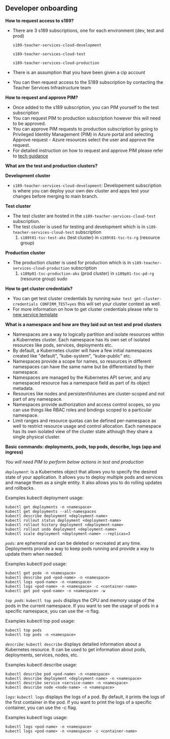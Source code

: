 ## Developer onboarding

**How to request access to s189?**


- There are 3 s189 subscriptions, one for each environment (dev, test and prod)

  `s189-teacher-services-cloud-development`

  `s189-teacher-services-cloud-test`

  `s189-teacher-services-cloud-production`

- There is an assumption that you have been given a cip account
- You can then request access to the S189 subscription by contacting the Teacher Services Infrastructure team

**How to request and approve PIM?**
- Once added to the s189 subscription, you can PIM yourself to the test subscription
- You can request PIM to production subscription however this will need to be approved.
- You can approve PIM requests to production subscription by going to Privileged Identity Management (PIM) in Azure portal and selecting Approve request - Azure resources select the user and approve the request.
- For detailed instruction on how to request and approve PIM please refer to [tech guidance](https://technical-guidance.education.gov.uk/infrastructure/hosting/azure-cip/#onboarding-users)


**What are the test and production clusters?**

**Development cluster**

- `s189-teacher-services-cloud-development`: Developement subscription is where you can deploy your own dev cluster and apps test your changes before merging to main branch.

**Test cluster**
- The test cluster are hosted in the `s189-teacher-services-cloud-test` subscription.
- The test cluster is used for testing and development which is in `s189-teacher-services-cloud-test` subscription
  1. `s189t01-tsc-test-aks` (test cluster) in `s189t01-tsc-ts-rg` (resource group)

**Production cluster**
- The production cluster is used for production which is in `s189-teacher-services-cloud-production` subscription
  1. `s189p01-tsc-production-aks` (prod cluster) in `s189p01-tsc-pd-rg` (resource group)
sudo

**How to get cluster credentials?**

- You can get test cluster credentials by running `make test get-cluster-credentials CONFIRM_TEST=yes` this will set your cluster context as well.
- For more information on how to get cluster credentials please refer to [new service template](https://github.com/DFE-Digital/teacher-services-cloud/blob/main/templates/new_service/Makefile#L112)

**What is a namespace and how are they laid out on test and prod clusters**
- Namespaces are a way to logically partition and isolate resources within a Kubernetes cluster. Each namespace has its own set of isolated resources like pods, services, deployments etc.
- By default, a Kubernetes cluster will have a few initial namespaces created like "default", "kube-system", "kube-public" etc.
- Namespaces provide a scope for names, so resources in different namespaces can have the same name but be differentiated by their namespace.
- Namespaces are managed by the Kubernetes API server, and any namespaced resource has a namespace field as part of its object metadata.
- Resources like nodes and persistentVolumes are cluster-scoped and not part of any namespace.
- Namespaces provide authorization and access control scopes, so you can use things like RBAC roles and bindings scoped to a particular namespace.
- Limit ranges and resource quotas can be defined per-namespace as well to restrict resource usage and control allocation.
Each namespace has its own isolated view of the cluster state although they share a single physical cluster.

**Basic commands: deployments, pods, top pods, describe, logs (app and ingress)**

*You will need PIM to perform below actions in test and production*

 *`deployment`*: is a Kubernetes object that allows you to specify the desired state of your application. It allows you to deploy multiple pods and services and manage them as a single entity. It also allows you to do rolling updates and rollbacks.

Examples kubectl deployment usage:

    kubectl get deployments -n <namespace>
    kubectl get deployments --all-namespaces
    kubectl describe deployment <deployment-name>
    kubectl rollout status deployment <deployment-name>
    kubectl rollout history deployment <deployment-name>
    kubectl rollout undo deployment <deployment-name>
    kubectl scale deployment <deployment-name> --replicas=3


 *`pods`*: are ephemeral and can be deleted or recreated at any time. Deployments provide a way to keep pods running and provide a way to update them when needed.

 Examples kubectl pod usage:

    kubectl get pode -n <namespace>
    kubectl describe pod <pod-name> -n <namespace>
    kubectl logs <pod-name> -n <namespace>
    kubectl logs <pod-name> -n <namespace> -c <container-name>
    kubectl get pod <pod-name> -n <namespace> -w

 *`top pods`*: `kubectl top pods` displays the CPU and memory usage of the pods in the current namespace. If you want to see the usage of pods in a specific namespace, you can use the -n flag.

 Examples kubectl top pod usage:

    kubectl top pods
    kubectl top pods -n <namespace>

 *`describe`*:  `kubectl describe` displays detailed information about a Kubernetes resource. It can be used to get information about pods, deployments, services, nodes, etc.

 Examples kubectl describe usage:

    kubectl describe pod <pod-name> -n <namespace>
    kubectl describe deployment <deployment-name> -n <namespace>
    kubectl describe service <service-name> -n <namespace>
    kubectl describe node <node-name> -n <namespace>

*`logs`*: `kubectl logs` displays the logs of a pod. By default, it prints the logs of the first container in the pod. If you want to print the logs of a specific container, you can use the -c flag.

 Examples kubectl logs usage:

    kubectl logs <pod-name> -n <namespace>
    kubectl logs <pod-name> -n <namespace> -c <container-name>
